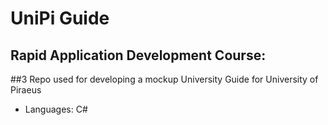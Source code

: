 # UniPi Guide

## Rapid Application Development Course:
##3 Repo used for developing a mockup University Guide for University of Piraeus

- Languages: C#
